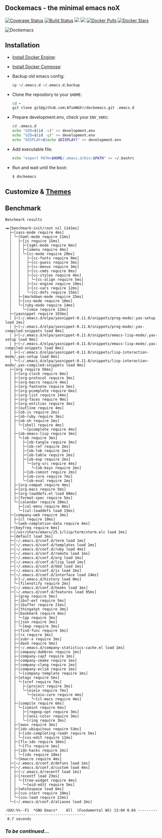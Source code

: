 ## Dockemacs - the minimal emacs noX

[![Coverage Status](https://coveralls.io/repos/github/AfsmNGhr/dockemacs/badge.svg?branch=master)](https://coveralls.io/github/AfsmNGhr/dockemacs?branch=master "Coverage Status")
[![Build Status](https://travis-ci.org/AfsmNGhr/dockemacs.svg)](https://travis-ci.org/AfsmNGhr/dockemacs "Build status from Travis CI")
[![](https://images.microbadger.com/badges/version/afsmnghr/dockemacs.svg)](https://microbadger.com/images/afsmnghr/dockemacs "Latest version")
[![](https://images.microbadger.com/badges/image/afsmnghr/dockemacs.svg)](https://microbadger.com/images/afsmnghr/dockemacs "Image size / layers")
[![Docker Pulls](https://img.shields.io/docker/pulls/afsmnghr/dockemacs.svg?style=flat-square)](https://hub.docker.com/r/afsmnghr/dockemacs/ "Docker pulls")
[![Docker Stars](https://img.shields.io/docker/stars/afsmnghr/dockemacs.svg?style=flat-square)](https://hub.docker.com/r/afsmnghr/dockemacs/ "Docker stars")

![Dockemacs](http://i.imgur.com/LZxhWdm.png "Image is clickable")

## Installation

* [Install Docker Engine](https://docs.docker.com/engine/installation/):
* [Install Docker Compose](https://docs.docker.com/compose/install/):
* Backup old emacs config:

  ```sh
  cp ~/.emacs.d ~/.emacs.d.backup
  ```

* Clone the repository to your `$HOME`:

  ```sh
  cd ~
  git clone git@github.com:AfsmNGhr/dockemacs.git .emacs.d
  ```

* Prepare development.env, check your `ENV_VARS`:

  ```sh
  cd .emacs.d
  echo "UID=$(id -u)" >> development.env
  echo "GID=$(id -g)" >> development.env
  echo "DISPLAY=$(echo $DISPLAY)" >> development.env
  ```

* Add executable file:

  ```sh
  echo "export PATH=$HOME/.emacs.d/bin:$PATH" >> ~/.bashrc
  ```

* Run and wait until the boot:

  ```sh
  $ dockemacs
  ````

## Customize & [Themes](themes.md)

## Benchmark

```.clojure
Benchmark results

╼►[benchmark-init/root nil 1141ms]
  ├─[sass-mode require 4ms]
  │ ╰─[haml-mode require 11ms]
  │   ├─[js require 15ms]
  │   │ ├─[sgml-mode require 6ms]
  │   │ ├─[imenu require 4ms]
  │   │ ╰─[cc-mode require 20ms]
  │   │   ├─[cc-fonts require 9ms]
  │   │   ├─[cc-guess require 3ms]
  │   │   ├─[cc-menus require 3ms]
  │   │   ├─[cc-cmds require 8ms]
  │   │   ├─[cc-styles require 4ms]
  │   │   │ ╰─[cc-align require 5ms]
  │   │   ├─[cc-engine require 19ms]
  │   │   ├─[cc-vars require 12ms]
  │   │   ╰─[cc-defs require 15ms]
  │   ├─[markdown-mode require 25ms]
  │   ├─[css-mode require 10ms]
  │   ╰─[ruby-mode require 14ms]
  │     ╰─[smie require 12ms]
  ├─[yasnippet require 193ms]
  │ ├─[~/.emacs.d/elpa/yasnippet-0.11.0/snippets/prog-mode/.yas-setup load 1ms]
  │ ├─[~/.emacs.d/elpa/yasnippet-0.11.0/snippets/prog-mode/.yas-compiled-snippets load 0ms]
  │ ├─[~/.emacs.d/elpa/yasnippet-0.11.0/snippets/emacs-lisp-mode/.yas-setup load 0ms]
  │ ├─[~/.emacs.d/elpa/yasnippet-0.11.0/snippets/emacs-lisp-mode/.yas-compiled-snippets load 0ms]
  │ ├─[~/.emacs.d/elpa/yasnippet-0.11.0/snippets/lisp-interaction-mode/.yas-setup load 0ms]
  │ ╰─[~/.emacs.d/elpa/yasnippet-0.11.0/snippets/lisp-interaction-mode/.yas-compiled-snippets load 0ms]
  ├─[org require 56ms]
  │ ├─[org-clock require 6ms]
  │ ├─[org-protocol require 3ms]
  │ ├─[org-macro require 4ms]
  │ ├─[org-footnote require 5ms]
  │ ├─[org-pcomplete require 6ms]
  │ ├─[org-list require 14ms]
  │ ├─[org-faces require 9ms]
  │ ├─[org-entities require 3ms]
  │ ├─[outline require 4ms]
  │ ├─[ob-js require 2ms]
  │ ├─[ob-ruby require 3ms]
  │ ├─[ob-sh require 2ms]
  │ │ ╰─[shell require 4ms]
  │ │   ╰─[pcomplete require 4ms]
  │ ├─[ob-emacs-lisp require 3ms]
  │ │ ╰─[ob require 3ms]
  │ │   ├─[ob-tangle require 3ms]
  │ │   ├─[ob-ref require 2ms]
  │ │   ├─[ob-lob require 2ms]
  │ │   ├─[ob-table require 2ms]
  │ │   ├─[ob-exp require 2ms]
  │ │   │ ╰─[org-src require 4ms]
  │ │   │   ╰─[ob-keys require 2ms]
  │ │   ├─[ob-comint require 2ms]
  │ │   ├─[ob-core require 7ms]
  │ │   ╰─[ob-eval require 2ms]
  │ ├─[org-compat require 4ms]
  │ ├─[org-macs require 5ms]
  │ ├─[org-loaddefs.el load 60ms]
  │ ├─[format-spec require 5ms]
  │ ╰─[calendar require 20ms]
  │   ├─[cal-menu require 8ms]
  │   ╰─[cal-loaddefs load 15ms]
  ├─[company-web require 3ms]
  │ ├─[cl require 10ms]
  │ ╰─[web-completion-data require 4ms]
  ├─[keyfreq require 6ms]
  ├─[/usr/share/emacs/25.1/lisp/term/xterm.elc load 2ms]
  ├─[default load 3ms]
  ├─[~/.emacs.d/conf.d/term load 1ms]
  ├─[~/.emacs.d/conf.d/templates load 2ms]
  ├─[~/.emacs.d/conf.d/ruby load 4ms]
  ├─[~/.emacs.d/conf.d/remote load 1ms]
  ├─[~/.emacs.d/conf.d/org load 1ms]
  ├─[~/.emacs.d/conf.d/lisp load 1ms]
  ├─[~/.emacs.d/conf.d/kbd load 1ms]
  ├─[~/.emacs.d/conf.d/js load 2ms]
  ├─[~/.emacs.d/conf.d/interface load 24ms]
  │ ├─[~/.emacs.d/history load 0ms]
  │ ╰─[filenotify require 2ms]
  ├─[~/.emacs.d/conf.d/hooks load 1ms]
  ├─[~/.emacs.d/conf.d/features load 95ms]
  │ ├─[grep require 5ms]
  │ ├─[ibuf-ext require 5ms]
  │ ├─[ibuffer require 21ms]
  │ ├─[thingatpt require 3ms]
  │ ├─[bookmark require 6ms]
  │ │ ╰─[pp require 3ms]
  │ ├─[json require 3ms]
  │ │ ╰─[map require 3ms]
  │ ├─[find-func require 3ms]
  │ ├─[rx require 3ms]
  │ ├─[subr-x require 3ms]
  │ ├─[dash require 5ms]
  │ ├─[~/.emacs.d/company-statistics-cache.el load 1ms]
  │ ├─[company-dabbrev require 1ms]
  │ ├─[company-capf require 1ms]
  │ ├─[company-cmake require 1ms]
  │ ├─[company-clang require 1ms]
  │ ├─[company-eclim require 1ms]
  │ │ ╰─[company-template require 1ms]
  │ ├─[etags require 5ms]
  │ │ ╰─[xref require 7ms]
  │ │   ├─[project require 3ms]
  │ │   ╰─[eieio require 7ms]
  │ │     ╰─[eieio-core require 4ms]
  │ │       ╰─[cl-macs require 4ms]
  │ ├─[compile require 6ms]
  │ │ ╰─[comint require 6ms]
  │ │   ├─[regexp-opt require 3ms]
  │ │   ├─[ansi-color require 3ms]
  │ │   ╰─[ring require 3ms]
  │ ├─[ewoc require 3ms]
  │ ├─[ido-ubiquitous require 53ms]
  │ │ ├─[ido-completing-read+ require 5ms]
  │ │ ╰─[cus-edit require 11ms]
  │ ├─[flx-ido require 16ms]
  │ │ ╰─[flx require 1ms]
  │ ├─[ido-hacks require 2ms]
  │ │ ╰─[ido require 18ms]
  │ ╰─[kmacro require 4ms]
  ├─[~/.emacs.d/conf.d/defuns load 1ms]
  ├─[~/.emacs.d/conf.d/custom load 4ms]
  │ ├─[~/.emacs.d/recentf load 1ms]
  │ ├─[recentf load 23ms]
  │ │ ╰─[tree-widget require 4ms]
  │ │   ╰─[wid-edit require 5ms]
  │ ├─[whitespace load 6ms]
  │ ├─[cus-start require 10ms]
  │ ╰─[cus-load require 22ms]
  ╰─[~/.emacs.d/conf.d/aliases load 2ms]

-UUU:%%--F1  *GNU Emacs*    All  (Fundamental WS) 13:04 0.64 ----------------------------------------------
 0.7 seconds
```

### *To be continued...*
